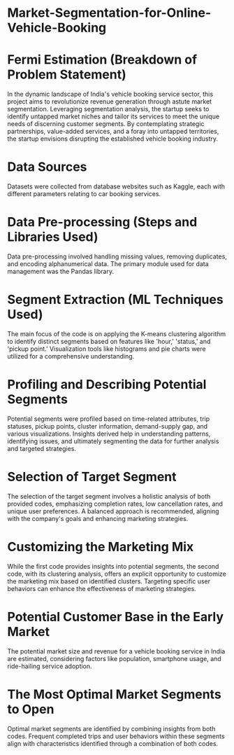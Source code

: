 # Market-Segmentation-for-Online-Vehicle-Booking

# Fermi Estimation (Breakdown of Problem Statement)
In the dynamic landscape of India's vehicle booking service sector, this project aims to revolutionize revenue generation through astute market segmentation. Leveraging segmentation analysis, the startup seeks to identify untapped market niches and tailor its services to meet the unique needs of discerning customer segments. By contemplating strategic partnerships, value-added services, and a foray into untapped territories, the startup envisions disrupting the established vehicle booking industry.
# Data Sources
Datasets were collected from database websites such as Kaggle, each with different parameters relating to car booking services.
# Data Pre-processing (Steps and Libraries Used)
Data pre-processing involved handling missing values, removing duplicates, and encoding alphanumerical data. The primary module used for data management was the Pandas library.
# Segment Extraction (ML Techniques Used)
The main focus of the code is on applying the K-means clustering algorithm to identify distinct segments based on features like 'hour,' 'status,' and 'pickup point.' Visualization tools like histograms and pie charts were utilized for a comprehensive understanding.
# Profiling and Describing Potential Segments
Potential segments were profiled based on time-related attributes, trip statuses, pickup points, cluster information, demand-supply gap, and various visualizations. Insights derived help in understanding patterns, identifying issues, and ultimately segmenting the data for further analysis and targeted strategies.
# Selection of Target Segment
The selection of the target segment involves a holistic analysis of both provided codes, emphasizing completion rates, low cancellation rates, and unique user preferences. A balanced approach is recommended, aligning with the company's goals and enhancing marketing strategies.
# Customizing the Marketing Mix
While the first code provides insights into potential segments, the second code, with its clustering analysis, offers an explicit opportunity to customize the marketing mix based on identified clusters. Targeting specific user behaviors can enhance the effectiveness of marketing strategies.
# Potential Customer Base in the Early Market
The potential market size and revenue for a vehicle booking service in India are estimated, considering factors like population, smartphone usage, and ride-hailing service adoption.
# The Most Optimal Market Segments to Open
Optimal market segments are identified by combining insights from both codes. Frequent completed trips and user behaviors within these segments align with characteristics identified through a combination of both codes.

